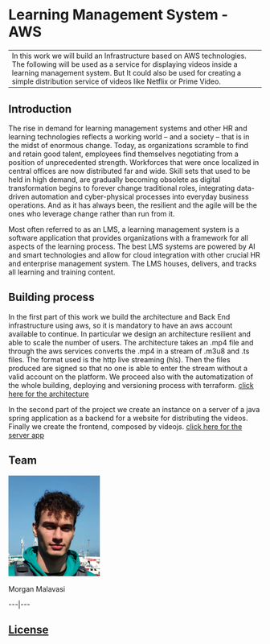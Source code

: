 # Learning Management System - AWS
<table>
<tr>
<td>
  In this work we will build an Infrastructure based on AWS technologies. The following will be used as a service for displaying videos inside a learning management system. But It could also be used for creating a simple distribution service of videos like Netflix or Prime Video.
</td>
</tr>
</table>


## Introduction
The rise in demand for learning management systems and other HR and learning technologies reflects a working world – and a society – that is in the midst of enormous change. Today, as organizations scramble to find and retain good talent, employees find themselves negotiating from a position of unprecedented strength. Workforces that were once localized in central offices are now distributed far and wide. Skill sets that used to be held in high demand, are gradually becoming obsolete as digital transformation begins to forever change traditional roles, integrating data-driven automation and cyber-physical processes into everyday business operations. And as it has always been, the resilient and the agile will be the ones who leverage change rather than run from it.

Most often referred to as an LMS, a learning management system is a software application that provides organizations with a framework for all aspects of the learning process. The best LMS systems are powered by AI and smart technologies and allow for cloud integration with other crucial HR and enterprise management system. The LMS houses, delivers, and tracks all learning and training content. 

## Building process
In the first part of this work we build the architecture and Back End infrastructure using aws, so it is mandatory to have an aws account available to continue. In particular we design an architecture resilient and able to scale the number of users. The architecture takes an .mp4 file and through the aws services converts the .mp4 in a stream of .m3u8 and .ts files. The format used is the http live streaming (hls). Then the files produced are signed so that no one is able to enter the stream without a valid account on the platform. We proceed also with the automatization of the whole building, deploying and versioning process with terraform.
[click here for the architecture](/doc-lms/architecture.md)

In the second part of the project we create an instance on a server of a java spring application as a backend for a website for distributing the videos. Finally we create the frontend, composed by videojs. [click here for the server app](/doc-lms/architecture.md)


## Team
<img src="images/me.jpg" width="182" height="200" />

Morgan Malavasi

---|---


## [License](https://github.com/iharsh234/WebApp/blob/master/LICENSE.md)



